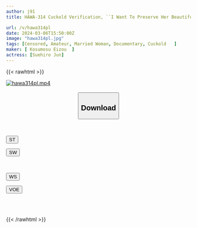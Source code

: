 ```yaml
---
author: j91
title: HAWA-314 Cuckold Verification, ``I Want To Preserve Her Beautiful Naked Body.'' Will The Wife Who Dribbles Her Love Juices After Seeing The Dick Of A Model Younger Than Her Husband Who Co-starred With Her Husband In A Memorial Nude Shoot End Up Having Sex? VOL.16

url: /v/hawa314pl
date: 2024-03-06T15:50:00Z
image: "hawa314pl.jpg"
tags: [Censored, Amateur, Married Woman, Documentary, Cuckold	]
maker: [ Kosumosu Eizou  ]
actress: [Suehiro Jun]
---
```



{{< rawhtml >}}

<div class="video" data-videoid="1qvaPozJgpFek7a">
    <a href="javascript:;">
        <img src="/v/hawa314pl/hawa314pl.jpg" width="WIDTH" height="HEIGHT" alt="hawa314pl.mp4" loading="lazy">
    </a>
</div>

<script type="text/javascript" src="https://j91.asia/asset/on-demand-st.js"></script>

<br>
  <link rel="stylesheet" href="https://j91.asia/asset/bs5.css">
  
  <center>
  <button class="btn btn-primary" type="button" data-bs-toggle="collapse" data-bs-target=".multi-collapse" aria-expanded="false" aria-controls="multiCollapseExample1 multiCollapseExample2"><h2>Download</h2></button></center>
</p>
<div class="row">
  <div class="col">
    <div class="collapse multi-collapse" id="multiCollapseExample1">
      <div class="card card-body">
	      	      <br>
<div class="buttons">  
<p><a href="https://streamtape.to/v/1qvaPozJgpFek7a" target="_blank"><button class="btn-hover color-3"><i class="fa fa-download"></i> ST</button></a></p>
<p><a href="https://cdnwish.com/newx7cab4g8u" target="_blank"><button class="btn-hover color-2"><i class="fa fa-download"></i> SW</button></a></p></div>
    </div>
  </div>
</div>
  <div class="col">
    <div class="collapse multi-collapse" id="multiCollapseExample2">
      <div class="card card-body">
	      <br>
<div class="buttons">
<p><a href="https://wolfstream.tv/6obcwwol192x"><button class="btn-hover color-9"><i class="fa fa-download"></i> WS</button></a></p>
<p><a href="https://voe.sx/w6hggstn7g2p"><button class="btn-hover color-8"><i class="fa fa-download"></i> VOE</button></a></p></div>
<br><br>
      </div>
    </div>
  </div>
</div>

{{< /rawhtml >}}